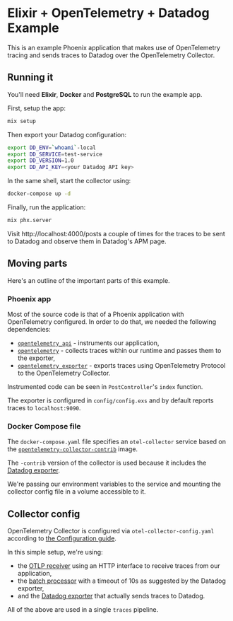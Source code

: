 # Elixir + OpenTelemetry + Datadog Example

This is an example Phoenix application that makes use of OpenTelemetry tracing and sends traces to Datadog over the OpenTelemetry Collector.

## Running it

You'll need **Elixir**, **Docker** and **PostgreSQL** to run the example app.

First, setup the app:

```bash
mix setup
```

Then export your Datadog configuration:

```bash
export DD_ENV=`whoami`-local
export DD_SERVICE=test-service
export DD_VERSION=1.0
export DD_API_KEY=<your Datadog API key>
```

In the same shell, start the collector using:

```bash
docker-compose up -d
```

Finally, run the application:

```bash
mix phx.server
```

Visit http://localhost:4000/posts a couple of times for the traces to be sent to Datadog and observe them in Datadog's APM page.

## Moving parts

Here's an outline of the important parts of this example.

### Phoenix app

Most of the source code is that of a Phoenix application with OpenTelemetry configured. In order to do that, we needed the following dependencies:

* [`opentelemetry_api`](https://hex.pm/packages/opentelemetry_api) - instruments our application,
* [`opentelemetry`](https://hex.pm/packages/opentelemetry) - collects traces within our runtime and passes them to the exporter,
* [`opentelemetry_exporter`](https://hex.pm/packages/opentelemetry_exporter) - exports traces using OpenTelemetry Protocol to the OpenTelemetry Collector.

Instrumented code can be seen in `PostController`'s `index` function.

The exporter is configured in `config/config.exs` and by default reports traces to `localhost:9090`.

### Docker Compose file

The `docker-compose.yaml` file specifies an `otel-collector` service based on the [`opentelemetry-collector-contrib`](https://github.com/open-telemetry/opentelemetry-collector-contrib) image.

The `-contrib` version of the collector is used because it includes the [Datadog exporter](https://github.com/open-telemetry/opentelemetry-collector-contrib/tree/main/exporter/datadogexporter).

We're passing our environment variables to the service and mounting the collector config file in a volume accessible to it.

## Collector config

OpenTelemetry Collector is configured via `otel-collector-config.yaml` according to [the Configuration guide](https://opentelemetry.io/docs/collector/configuration/).

In this simple setup, we're using:

* the [OTLP receiver](https://github.com/open-telemetry/opentelemetry-collector/tree/main/receiver/otlpreceiver) using an HTTP interface to receive traces from our application,
* the [batch processor](https://github.com/open-telemetry/opentelemetry-collector/tree/main/processor/batchprocessor) with a timeout of 10s as suggested by the Datadog exporter,
* and the [Datadog exporter](https://github.com/open-telemetry/opentelemetry-collector-contrib/tree/main/exporter/datadogexporter) that actually sends traces to Datadog.

All of the above are used in a single `traces` pipeline.
